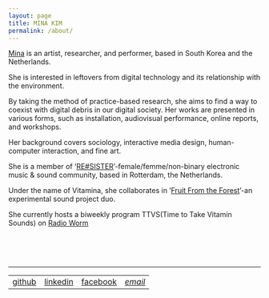 ```yaml
---
layout: page
title: MINA KIM
permalink: /about/
---
```



<a href="http://mina-vitamina.net/" target="blank">Mina</a> is an artist, researcher, and performer, based in South Korea and the Netherlands.<br>

She is interested in leftovers from digital technology and its relationship with the environment.<br>

By taking the method of practice-based research, she aims to find a way to coexist with digital debris in our digital society. Her works are presented in various forms, such as installation, audiovisual performance, online reports, and workshops.<br>

Her background covers sociology, interactive media design, human-computer interaction, and fine art.<br>

She is a member of ‘<a href="https://www.facebook.com/resister.worm/" target="blank">RE#SISTER</a>’-female/femme/non-binary electronic music & sound community, based in Rotterdam, the Netherlands.<br>

Under the name of Vitamina, she collaborates in ‘<a href="https://fruitfromtheforest.com/" target="blank">Fruit From the Forest</a>’-an experimental sound project duo.<br>

She currently hosts a biweekly program TTVS(Time to Take Vitamin Sounds) on <a href="https://worm.org/" target="blank">Radio Worm</a>
<br><br>


<!-- <address>
  <a href="mailto:lucid2713@gmail.com"><span class="icon email"></span>contact me</a>
</address> -->

<!-- <div id="email">lucid2713@gmail.com</div> -->

<br/><br/>
<hr>
<table id="other_links">
<tr>
<td><a href="http://github.com/lucid2713" target="blank"><span class="icon github"></span>github</a></td>
<td><a href="https://www.linkedin.com/in/mina-kim-66b849156/" target="blank"><span class="icon linkedin"></span>linkedin</a></td>
<!-- <td><a href="https://soundcloud.com/mina-vitamina" target="blank"><span class="icon soundcloud"></span>soundcloud</a></td> -->
<!-- <td><a href="https://vimeo.com/vitamina" target="blank"><span class="icon vimeo"></span>vimeo</a></td> -->
<td><a href="https://www.facebook.com/mina.kim.vitamina" target="blank"><span class="icon facebook"></span>facebook</a></td>
<td><address><a href="mailto:lucid2713@gmail.com"><span class="icon email"></span>email</a></address></td>
</tr>
</table>
